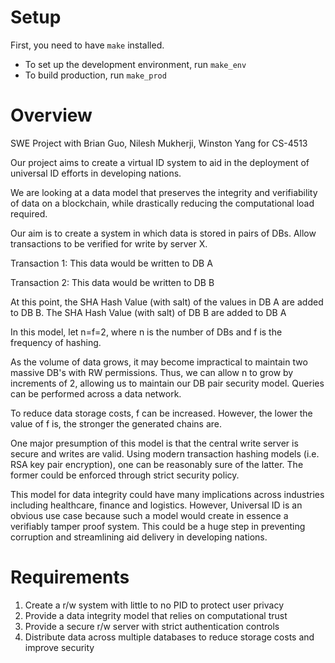 # Setup

First, you need to have `make` installed.
  
* To set up the development environment, run `make_env`
* To build production, run `make_prod`

# Overview
SWE Project with Brian Guo, Nilesh Mukherji, Winston Yang for CS-4513

Our project aims to create a virtual ID system to aid in the deployment of universal ID efforts in developing nations.

We are looking at a data model that preserves the integrity and verifiability of data on a blockchain, while drastically reducing the computational load required.

Our aim is to create a system in which data is stored in pairs of DBs. Allow transactions to be verified for write by server X. 

Transaction 1: This data would be written to DB A

Transaction 2: This data would be written to DB B

At this point, the SHA Hash Value (with salt) of the values in DB A are added to DB B. The SHA Hash Value (with salt) of DB B are added to DB A

In this model, let n=f=2, where n is the number of DBs and f is the frequency of hashing.

As the volume of data grows, it may become impractical to maintain two massive DB's with RW permissions. Thus, we can allow n to grow by increments of 2, allowing us to maintain our DB pair security model. Queries can be performed across a data network. 

To reduce data storage costs, f can be increased. However, the lower the value of f is, the stronger the generated chains are. 

One major presumption of this model is that the central write server is secure and writes are valid. Using modern transaction hashing models (i.e. RSA key pair encryption), one can be reasonably sure of the latter. The former could be enforced through strict security policy.

This model for data integrity could have many implications across industries including healthcare, finance and logistics. However, Universal ID is an obvious use case because such a model would create in essence a verifiably tamper proof system. This could be a huge step in preventing corruption and streamlining aid delivery in developing nations. 

# Requirements
1. Create a r/w system with little to no PID to protect user privacy
2. Provide a data integrity model that relies on computational trust
3. Provide a secure r/w server with strict authentication controls
4. Distribute data across multiple databases to reduce storage costs and improve security
